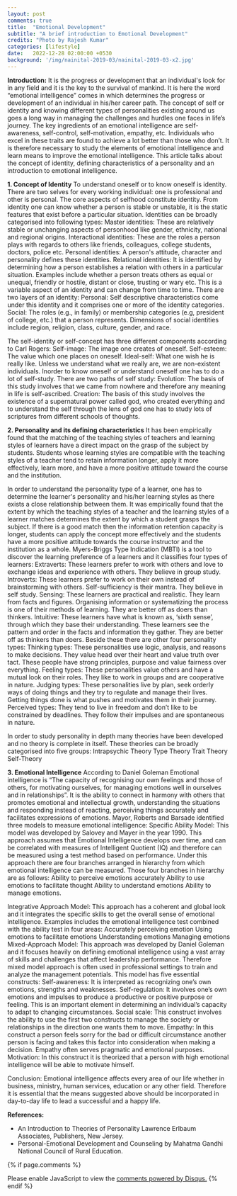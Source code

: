 ```yaml
---
layout: post
comments: true
title:  "Emotional Development"
subtitle: "A brief introduction to Emotional Development"
credits: "Photo by Rajesh Kumar"
categories: [lifestyle]
date:   2022-12-28 02:00:00 +0530
background: '/img/nainital-2019-03/nainital-2019-03-x2.jpg'
---
```

**Introduction:** It is the progress or development that an individual's look for in any field and it is the key to the survival of mankind. It is here the word “emotional intelligence” comes in which determines the progress or development of an individual in his/her career path. The concept of self or identity and knowing different types of personalities existing around us goes a long way in managing the challenges and hurdles one faces in life’s journey. The key ingredients of an emotional intelligence are self-awareness, self-control, self-motivation, empathy, etc. Individuals who excel in these traits are found to achieve a lot better than those who don’t. It is therefore necessary to study the elements of emotional intelligence and learn means to improve the emotional intelligence. This article talks about the concept of identity, defining characteristics of a personality and an introduction to emotional  intelligence. 

**1. Concept of Identity**
To understand oneself or to know oneself is identity. There are two selves for every working individual: one is professional and other is personal. The core aspects of selfhood constitute identity. From identity one can know whether a person is stable or unstable, it is the static features that exist before a particular situation. 
Identities can be broadly categorised into following types:
Master identities: These are relatively stable or unchanging aspects of personhood like gender, ethnicity, national and regional origins.
Interactional identities: These are the roles a person plays with regards to others like friends, colleagues, college students, doctors, police etc.
Personal identities: A person's attitude, character and personality defines these identities.
Relational identities: It is identified by determining how a person establishes a relation with others in a particular situation. Examples include whether a person treats others as equal or unequal, friendly or hostile, distant or close, trusting or wary etc. This is a variable aspect of an identity and can change from time to time.
There are two layers of an identity:
Personal: Self descriptive characteristics come under this identity and it comprises one or more of the identity categories. 
Social: The roles (e.g., in family) or membership categories (e.g, president of college, etc.) that a person represents. Dimensions of social identities include region, religion, class, culture, gender, and race.

The self-identity or self-concept has three different components according to Carl Rogers:
Self-image: The image one creates of oneself.
Self-esteem: The value which one places on oneself.
Ideal-self: What one wish he is really like.
Unless we understand what we really are, we are non-existent individuals. Inorder to know oneself or understand oneself one has to do a lot of self-study. 
There are two paths of self study: 
Evolution: The basis of this study involves that we came from nowhere and therefore any meaning in life is self-ascribed.
Creation: The basis of this study involves the existence of a supernatural power called god, who created everything and to understand the self through the lens of god one has to study lots of scriptures from different schools of thoughts.

**2. Personality and its defining characteristics**
It has been empirically found that the matching of the teaching styles of teachers and learning styles of learners have a direct impact on the grasp of the subject by students. Students whose learning styles are compatible with the teaching styles of a teacher tend to retain information longer, apply it more effectively, learn more, and have a more positive attitude toward the course and the institution.

In order to understand the personality type of a learner, one has to determine the learner's personality and his/her learning styles as there exists a close relationship between them. It was empirically found that the extent by which the teaching styles of a teacher and the learning styles of a learner matches determines the extent by which a student grasps the subject. If there is a good match then the information retention capacity is longer, students can apply the concept more effectively and the students have a more positive attitude towards the course instructor and the institution as a whole. 
Myers-Briggs Type Indication (MBTI) is a tool to discover the learning preference of a learners and it classifies four types of learners:
Extraverts: These learners prefer to work with others and love to exchange ideas and experience with others. They believe in group study.
Introverts: These learners prefer to work on their own instead of brainstorming with others. Self-sufficiency is their mantra. They believe in self study.
Sensing: These learners are practical and realistic. They learn from facts and figures. Organising information or systematizing the process is one of their methods of learning. They are better off as doers than thinkers.
Intuitive: These learners have what is known as, ‘sixth sense’, through which they base their understanding. These learners see the pattern and order in the facts and information they gather. They are better off as thinkers than doers.
Beside these there are other four personality types:
Thinking types: These personalities use logic, analysis, and reasons to make decisions. They value head over their heart and value truth over tact. These people have strong principles, purpose and value fairness over everything.
Feeling types: These personalities value others and have a mutual look on their roles. They like to work in groups and are cooperative in nature.
Judging types: These personalities live by plan, seek orderly ways of doing things and they try to regulate and manage their lives. Getting things done is what pushes and motivates them in their journey.
Perceived types: They tend to live in freedom and don’t like to be constrained by deadlines. They follow their impulses and are spontaneous in nature.

In order to study personality in depth many theories have been developed and no theory is complete in itself. These theories can be broadly categorised into five groups:
Intrapsychic Theory
Type Theory
Trait Theory
Self-Theory

**3. Emotional Intelligence**
According to Daniel Goleman Emotional intelligence is “The capacity of recognising our own feelings and those of others, for motivating ourselves, for managing emotions well in ourselves and in relationships”. It is the ability to connect in harmony with others that promotes emotional and intellectual growth, understanding the situations and responding instead of reacting, perceiving things accurately and facilitates expressions of emotions.
Mayor, Roberts and Barsade identified three models to measure emotional intelligence:
Specific Ability Model: This model was developed by Salovey and Mayer in the year 1990. This approach assumes that Emotional Intelligence develops over time, and can be correlated with measures of Intelligent Quotient (IQ) and therefore can be measured using a test method based on performance. Under this approach there are four branches arranged in hierarchy from which emotional intelligence can be measured. Those four branches in hierarchy are as follows:
Ability to perceive emotions accurately
Ability to use emotions to facilitate thought
Ability to understand emotions
Ability to manage emotions.

Integrative Approach Model: This approach has a coherent and global look and it integrates the specific skills to get the overall sense of emotional intelligence. Examples includes the emotional intelligence test combined with the ability test in four areas:
Accurately perceiving emotion
Using emotions to facilitate emotions
Understanding emotions
Managing emotions
Mixed-Approach Model: This approach was developed by Daniel Goleman and it focuses heavily on defining emotional intelligence using a vast array of skills and challenges that affect leadership performance. Therefore mixed model approach is often used in professional settings to train and analyze the management potentials. This model has five essential constructs: 
Self-awareness: It is interpreted as recognizing one’s own emotions, strengths and weaknesses.
Self-regulation: It involves one’s own emotions and impulses to produce a productive or positive purpose or feeling. This is an important element in determining an individual’s capacity to adapt to changing circumstances.
Social scale: This construct involves the ability to use the first two constructs to manage the society or relationships in the direction one wants them to move.
Empathy: In this construct a person feels sorry for the bad or difficult circumstance another person is facing and takes this factor into consideration when making a decision. Empathy often serves pragmatic and emotional purposes.
Motivation: In this construct it is theorized that a person with high emotional intelligence will be able to motivate himself.

Conclusion: Emotional intelligence affects every area of our life whether in business, ministry, human services, education or any other field. Therefore it is essential that the means suggested above should be incorporated in day-to-day life to lead a successful and a happy life.

**References:**
* An Introduction to Theories of Personality Lawrence Erlbaum Associates, Publishers, New Jersey.
* Personal-Emotional Development and Counseling by Mahatma Gandhi National Council of Rural Education.




{% if page.comments %}
<div id="disqus_thread"></div>
<script>
    /**
     *  RECOMMENDED CONFIGURATION VARIABLES: EDIT AND UNCOMMENT THE SECTION BELOW TO INSERT DYNAMIC VALUES FROM YOUR PLATFORM OR CMS.
     *  LEARN WHY DEFINING THESE VARIABLES IS IMPORTANT: https://disqus.com/admin/universalcode/#configuration-variables
     */
    /*
    var disqus_config = function () {
        this.page.url = PAGE_URL;  // Replace PAGE_URL with your page's canonical URL variable
        this.page.identifier = PAGE_IDENTIFIER; // Replace PAGE_IDENTIFIER with your page's unique identifier variable
    };
    */
    (function() {  // REQUIRED CONFIGURATION VARIABLE: EDIT THE SHORTNAME BELOW
        var d = document, s = d.createElement('script');

        s.src = 'https://consultt-github-io.disqus.com/embed.js';  // IMPORTANT: Replace EXAMPLE with your forum shortname!

        s.setAttribute('data-timestamp', +new Date());
        (d.head || d.body).appendChild(s);
    })();
</script>
<noscript>Please enable JavaScript to view the <a href="https://disqus.com/?ref_noscript" rel="nofollow">comments powered by Disqus.</a></noscript>
{% endif %}
